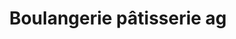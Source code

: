 ---
title: "Boulangerie pâtisserie ag"
url: /montgermont/boulangerie-patisserie-ag/
shop: Bäckerei
---